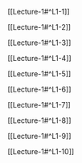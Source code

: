 [[Lecture-1#^L1-1]]

[[Lecture-1#^L1-2]]

[[Lecture-1#^L1-3]]

[[Lecture-1#^L1-4]]

[[Lecture-1#^L1-5]]

[[Lecture-1#^L1-6]]

[[Lecture-1#^L1-7]]

[[Lecture-1#^L1-8]]

[[Lecture-1#^L1-9]]

[[Lecture-1#^L1-10]]
